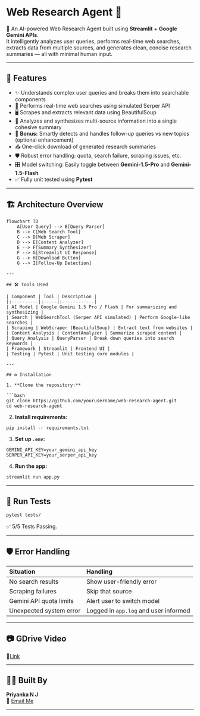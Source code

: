 # Web Research Agent 🚀

🤖 An AI-powered Web Research Agent built using **Streamlit** + **Google Gemini APIs**.  
It intelligently analyzes user queries, performs real-time web searches, extracts data from multiple sources, and generates clean, concise research summaries — all with minimal human input.

---

## 📌 Features

- ✨ Understands complex user queries and breaks them into searchable components
- 🔎 Performs real-time web searches using simulated Serper API
- 🖥️ Scrapes and extracts relevant data using BeautifulSoup
- 🧠 Analyzes and synthesizes multi-source information into a single cohesive summary
- 🔁 **Bonus:** Smartly detects and handles follow-up queries vs new topics (optional enhancement)
- 📥 One-click download of generated research summaries
- 🛡️ Robust error handling: quota, search failure, scraping issues, etc.
- 🎛️ Model switching: Easily toggle between **Gemini-1.5-Pro** and **Gemini-1.5-Flash**
- ✅ Fully unit tested using **Pytest**

---

## 🏗️ Architecture Overview

```mermaid
flowchart TD
    A[User Query] --> B[Query Parser]
    B --> C[Web Search Tool]
    C --> D[Web Scraper]
    D --> E[Content Analyzer]
    E --> F[Summary Synthesizer]
    F --> G[Streamlit UI Response]
    G --> H[Download Button]
    G --> I[Follow-Up Detection]

---

## 🛠️ Tools Used

| Component | Tool | Description |
|:----------|:-----|:------------|
| AI Model | Google Gemini 1.5 Pro / Flash | For summarizing and synthesizing |
| Search | WebSearchTool (Serper API simulated) | Perform Google-like searches |
| Scraping | WebScraper (BeautifulSoup) | Extract text from websites |
| Content Analysis | ContentAnalyzer | Summarize scraped content |
| Query Analysis | QueryParser | Break down queries into search keywords |
| Framework | Streamlit | Frontend UI |
| Testing | Pytest | Unit testing core modules |

---

## ⚙️ Installation

1. **Clone the repository:**

```bash
git clone https://github.com/yourusername/web-research-agent.git
cd web-research-agent
```

2. **Install requirements:**

```bash
pip install -r requirements.txt
```

3. **Set up `.env`:**

```plaintext
GEMINI_API_KEY=your_gemini_api_key
SERPER_API_KEY=your_serper_api_key
```

4. **Run the app:**

```bash
streamlit run app.py
```

---

## 🧪 Run Tests

```bash
pytest tests/
```

✅ 5/5 Tests Passing.

---

## 🛡️ Error Handling

| Situation | Handling |
|:----------|:---------|
| No search results | Show user-friendly error |
| Scraping failures | Skip that source |
| Gemini API quota limits | Alert user to switch model |
| Unexpected system error | Logged in `app.log` and user informed |

---

## 📷 GDrive Video 
🔗[Link](https://drive.google.com/file/d/1sPscbmhHlYJV3JejPAbYUFvtQFf3_Ya9/view?usp=sharing)


---

## 👨‍💻 Built By

**Priyanka N J**  
🔗 [Email Me](mailto:priyanwork2@gmail.com)

---

